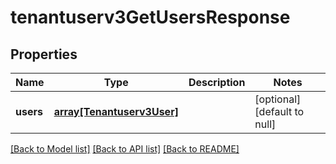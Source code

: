 # tenantuserv3GetUsersResponse

## Properties
Name | Type | Description | Notes
------------ | ------------- | ------------- | -------------
**users** | [**array[Tenantuserv3User]**](Tenantuserv3User.md) |  | [optional] [default to null]

[[Back to Model list]](../README.md#documentation-for-models) [[Back to API list]](../README.md#documentation-for-api-endpoints) [[Back to README]](../README.md)


